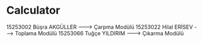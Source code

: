 # Calculator

15253002 Büşra AKGÜLLER ---> Çarpma Modülü
15253022 Hilal ERİSEV ---> Toplama Modülü
15253066 Tuğçe YILDIRIM ---> Çıkarma Modülü
